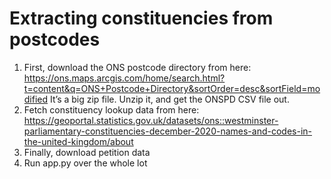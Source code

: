 # Extracting constituencies from postcodes

1. First, download the ONS postcode directory from here:
   https://ons.maps.arcgis.com/home/search.html?t=content&q=ONS+Postcode+Directory&sortOrder=desc&sortField=modified
   It’s a big zip file. Unzip it, and get the ONSPD CSV file out.
2. Fetch constituency lookup data from here:
   https://geoportal.statistics.gov.uk/datasets/ons::westminster-parliamentary-constituencies-december-2020-names-and-codes-in-the-united-kingdom/about
3. Finally, download petition data
4. Run app.py over the whole lot
